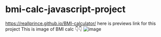 # bmi-calc-javascript-project
 https://reallprince.github.io/BMI-calculator/  here is previews link for this project
 This is image of BMI calc 👇👇
![image](https://user-images.githubusercontent.com/76416693/155087391-e1d1f785-24a6-4cba-a91a-3e99006034b3.png)
